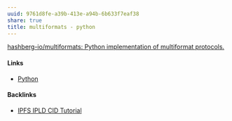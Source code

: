 ```yaml
---
uuid: 9761d8fe-a39b-413e-a94b-6b633f7eaf38
share: true
title: multiformats - python
---
```

[hashberg-io/multiformats: Python implementation of multiformat protocols.](https://github.com/hashberg-io/multiformats/)

#### Links

* [Python](../80428ac9-197a-4c70-9230-119cf9079782)

#### Backlinks

* [IPFS IPLD CID Tutorial](/100d6889-e83d-4967-bec2-7e9424d8cd24)